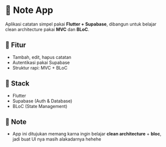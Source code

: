 # 📝 Note App

Aplikasi catatan simpel pakai **Flutter + Supabase**, dibangun untuk belajar clean architecture pakai **MVC** dan **BLoC**.

## 🚀 Fitur
- Tambah, edit, hapus catatan
- Autentikasi pakai Supabase
- Struktur rapi: MVC + BLoC

## 🧱 Stack
- Flutter
- Supabase (Auth & Database)
- BLoC (State Management)

## 📝 Note
- App ini ditujukan memang karna ingin belajar **clean architecture** + **bloc**, jadi buat UI nya masih alakadarnya hehehe
